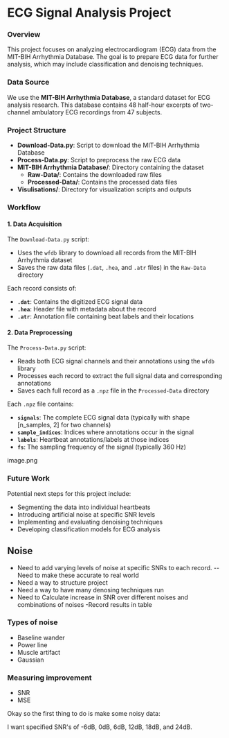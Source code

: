 # ECG Signal Analysis Project

### Overview
This project focuses on analyzing electrocardiogram (ECG) data from the MIT-BIH Arrhythmia Database. The goal is to prepare ECG data for further analysis, which may include classification and denoising techniques.

### Data Source
We use the **MIT-BIH Arrhythmia Database**, a standard dataset for ECG analysis research. This database contains 48 half-hour excerpts of two-channel ambulatory ECG recordings from 47 subjects.

### Project Structure
- **Download-Data.py**: Script to download the MIT-BIH Arrhythmia Database
- **Process-Data.py**: Script to preprocess the raw ECG data
- **MIT-BIH Arrhythmia Database/**: Directory containing the dataset
  - **Raw-Data/**: Contains the downloaded raw files
  - **Processed-Data/**: Contains the processed data files
- **Visulisations/**: Directory for visualization scripts and outputs

### Workflow

#### 1. Data Acquisition
The `Download-Data.py` script:
- Uses the `wfdb` library to download all records from the MIT-BIH Arrhythmia dataset
- Saves the raw data files (`.dat`, `.hea`, and `.atr` files) in the `Raw-Data` directory

Each record consists of:
- **`.dat`**: Contains the digitized ECG signal data
- **`.hea`**: Header file with metadata about the record
- **`.atr`**: Annotation file containing beat labels and their locations

#### 2. Data Preprocessing
The `Process-Data.py` script:
- Reads both ECG signal channels and their annotations using the `wfdb` library
- Processes each record to extract the full signal data and corresponding annotations
- Saves each full record as a `.npz` file in the `Processed-Data` directory

Each `.npz` file contains:
- **`signals`**: The complete ECG signal data (typically with shape [n_samples, 2] for two channels)
- **`sample_indices`**: Indices where annotations occur in the signal
- **`labels`**: Heartbeat annotations/labels at those indices
- **`fs`**: The sampling frequency of the signal (typically 360 Hz)

 image.png

### Future Work
Potential next steps for this project include:
- Segmenting the data into individual heartbeats
- Introducing artificial noise at specific SNR levels
- Implementing and evaluating denoising techniques
- Developing classification models for ECG analysis

## Noise 

- Need to add varying levels of noise at specific SNRs to each record.
-- Need to make these accurate to real world 
- Need a way to structure project
- Need a way to have many denosing techniques run
- Need to Calculate increase in SNR over different noises and combinations of noises 
-Record results in table


### Types of noise 

- Baseline wander
- Power line
- Muscle artifact
- Gaussian 

### Measuring improvement 

- SNR
- MSE

Okay so the first thing to do is make some noisy data: 

I want specified SNR's of -6dB, 0dB, 6dB, 12dB, 18dB, and 24dB. 
